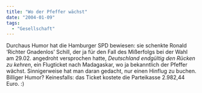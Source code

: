 ```yaml
---
title: "Wo der Pfeffer wächst"
date: "2004-01-09"
tags:
  - "Gesellschaft"
---
```


Durchaus Humor hat die Hamburger SPD bewiesen: sie schenkte Ronald ‘Richter Gnadenlos’ Schill, der ja für den Fall des Mißerfolgs bei der Wahl am 29.02. angedroht versprochen hatte, _Deutschland endgültig den Rücken zu kehren_, ein Flugticket nach Madagaskar, wo ja bekanntlich der Pfeffer wächst. Sinnigerweise hat man daran gedacht, nur einen Hinflug zu buchen. Billiger Humor? Keinesfalls: das Ticket kostete die Parteikasse 2.982,44 Euro. :)
